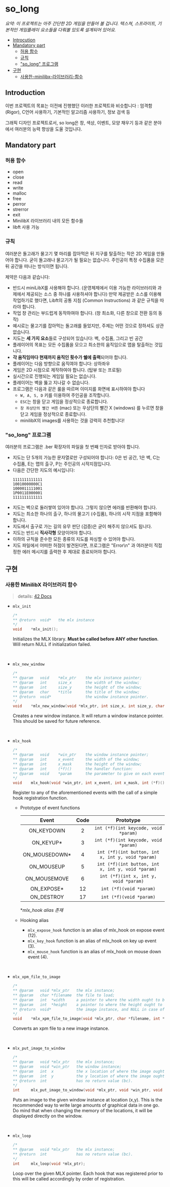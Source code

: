# so_long
_요약: 이 프로젝트는 아주 간단한 2D 게임을 만들어 볼 겁니다. 텍스쳐, 스프라이트, 기본적인 게임플레이 요소들을 다뤄볼 있도록 설계되어 있어요._

- [Introcution](#introduction)
- [Mandatory part](#mandatory-part)
	- [허용 함수](#허용-함수)
	- [규칙](#규칙)
	- ["so_long" 프로그램](#so_long-프로그램)
- [구현](#구현)
	- [사용한-minilibx-라이브러리-함수](#사용한-minilibx-라이브러리-함수)

## Introduction
이번 프로젝트의 목표는 이전에 진행했던 이러한 프로젝트와 비슷합니다 : 엄격함 (Rigor), C언어 사용하기, 기본적인 알고리즘 사용하기, 정보 검색 등

그래픽 디자인 프로젝트로서, so long은 창, 색상, 이벤트, 모양 채우기 등과 같은 분야에서 여러분의 능력 향상을 도울 것입니다.

## Mandatory part

### 허용 함수
- open
- close
- read
- write
- malloc
- free
- perror
- strerror
- exit
- MinilibX 라이브러리 내의 모든 함수들
- libft 사용 가능

### 규칙
여러분은 돌고래가 물고기 몇 마리를 잡아먹은 뒤 지구를 탈출하는 작은 2D 게임을 만들어야 합니다. 굳이 돌고래나 물고기가 될 필요는 없습니다. 주인공이 특정 수집품을 모은 뒤 공간을 떠나는 방식이면 됩니다.

제약은 다음과 같습니다:

- 반드시 miniLibX를 사용해야 합니다. (운영체제에서 이용 가능한 라이브러리와 과제에서 제공되는 소스 중 하나를 사용하셔야 합니다) 만약 제공받은 소스를 이용해 작업하기로 했다면, Libft의 공통 지침 (Common Instructions) 과 같은 규칙을 따라야 합니다.
- 작업 창 관리는 부드럽게 동작하여야 합니다. (창 최소화, 다른 창으로 전환 등의 동작)
- 예시로는 물고기를 잡아먹는 돌고래를 들었지만, 주제는 어떤 것으로 정하셔도 상관 없습니다.
- 지도는 **세 가지 요소**들로 구성되어 있습니다: 벽, 수집품, 그리고 빈 공간
- 플레이어의 목표는 모든 수집품을 모으고 최소한의 움직임으로 맵을 탈출하는 것입니다.
- **각 움직임마다 현재까지 움직인 횟수가 쉘에 출력**되어야 합니다.
- 플레이어는 다음 방향으로 움직여야 합니다: 상하좌우
- 게임은 2D 시점으로 제작하여야 합니다. (탑뷰 또는 프로필)
- 실시간으로 진행되는 게임일 필요는 없습니다.
- 플레이어는 벽을 뚫고 지나갈 수 없습니다.
- 프로그램은 다음과 같은 룰을 따르며 이미지를 화면에 표시하여야 합니다
	- `W, A, S, D` 키를 이용하여 주인공을 조작합니다.
	- `ESC`는 창을 닫고 게임을 정상적으로 종료합니다.
	- `창 좌상단의 빨간 버튼` (mac) 또는 우상단의 빨간 X (windows) 를 누르면 창을 닫고 게임을 정상적으로 종료합니다.
	- minilibX의 images를 사용하는 것을 강력히 추천합니다!

### "so_long" 프로그램
여러분의 프로그램은 .ber 확장자의 파일을 첫 번째 인자로 받아야 합니다.
- 지도는 단 5개의 가능한 문자열로만 구성되어야 합니다: 0은 빈 공간, 1은 벽, C는 수집품, E는 맵의 출구, P는 주인공의 시작지점입니다.
- 다음은 간단한 지도의 예시입니다:
	```
	1111111111111
	10010000000C1
	1000011111001
	1P0011E000001
	1111111111111
	```
- 지도는 벽으로 둘러쌓여 있어야 합니다. 그렇지 않으면 에러를 반환해야 합니다.
- 지도는 최소한 하나의 출구, 하나의 물고기 (수집품), 하나의 시작 지점을 포함해야 합니다.
- 지도에서 출구로 가는 길의 유무 판단 (검증)은 굳이 해주지 않으셔도 됩니다.
- 지도는 반드시 **직사각형** 모양이어야 합니다.
- 이하의 규칙을 준수한 모든 종류의 지도를 파싱할 수 있어야 합니다.
- 지도 파일에서 어떠한 허점이 발견된다면, 프로그램은 "Error\n" 과 여러분이 직접 정한 에러 메시지를 출력한 후 제대로 종료되어야 합니다.

## 구현

### 사용한 MinilibX 라이브러리 함수
>details: [42 Docs](https://harm-smits.github.io/42docs/libs/minilibx/prototypes.html)

- `mlx_init`
	```c
	/*
	** @return	void*	the mlx instance
	*/
	void	*mlx_init();
	```
	Initializes the MLX library. **Must be called before ANY other function**. Will return NULL if initialization failed.

<br>

- `mlx_new_window`
	```c
	/*
	** @param	void	*mlx_ptr	the mlx instance pointer;
	** @param	int		size_x		the width of the window;
	** @param	int		size_y		the height of the window;
	** @param	char	*title		the title of the window;
	** @return	void*				the window instance pointer.
	*/
	void	*mlx_new_window(void *mlx_ptr, int size_x, int size_y, char *title);
	```
	Creates a new window instance. It will return a window instance pointer. This should be saved for future reference.

<br>

- `mlx_hook`
	```c
	/*
	** @param	void	*win_ptr	the window instance pointer;
	** @param	int		x_event		the width of the window;
	** @param	int		x_mask		the height of the window;
	** @param	int		(*f)()		the handler function:
	** @param	void	*param		the parameter to give on each event;
	*/
	void	mlx_hook(void *win_ptr, int x_event, int x_mask, int (*f)(), void *param)
	```
	Register to any of the aforementioned events with the call of a simple hook registration function.
	- Prototype of event functions

		| Event | Code | Prototype |
		|:--:|:--:|:--:|
		| ON_KEYDOWN | 2 | `int (*f)(int keycode, void *param)` |
		| ON_KEYUP* | 3 | `int (*f)(int keycode, void *param)` |
		| ON_MOUSEDOWN* | 4 | `int (*f)(int button, int x, int y, void *param)` |
		| ON_MOUSEUP | 5 | `int (*f)(int button, int x, int y, void *param)` |
		| ON_MOUSEMOVE | 6 | `int (*f)(int x, int y, void *param)` |
		| ON_EXPOSE* | 12 | `int (*f)(void *param)` |
		| ON_DESTROY | 17 | `int (*f)(void *param)` |
		
		*_mlx_hook alias 존재_
	- Hooking alias
		- `mlx_expose_hook` function is an alias of mlx_hook on expose event (12).
		- `mlx_key_hook` function is an alias of mlx_hook on key up event (3).
		- `mlx_mouse_hook` function is an alias of mlx_hook on mouse down event (4).

<br>

- `mlx_xpm_file_to_image`
	```c
	/*
	** @param	void *mlx_ptr	the mlx instance;
	** @param	char *filename	the file to load;
	** @param	int  *width		a pointer to where the width ought to be written;
	** @param	int  *height	a pointer to where the height ought to be written;
	** @return	void*			the image instance, and NULL in case of error.
	*/
	void	*mlx_xpm_file_to_image(void *mlx_ptr, char *filename, int *width, int *height);
	```
	Converts an xpm file to a new image instance.

<br>

- `mlx_put_image_to_window`
	```c
	/*
	** @param	void *mlx_ptr	the mlx instance;
	** @param	void *win_ptr	the window instance;
	** @param	int  x			the x location of where the image ought to be placed;
	** @param	int  y			the y location of where the image ought to be placed;
	** @return	int				has no return value (bc).
	*/
	int		mlx_put_image_to_window(void *mlx_ptr, void *win_ptr, void *img_ptr, int x, int y);
	```
	Puts an image to the given window instance at location (x,y). This is the recommended way to write large amounts of graphical data in one go. Do mind that when changing the memory of the locations, it will be displayed directly on the window.

<br>

- `mlx_loop`
	```c
	/*
	** @param	void *mlx_ptr	the mlx instance;
	** @return	int				has no return value (bc).
	*/
	int		mlx_loop(void *mlx_ptr);
	```
	Loop over the given MLX pointer. Each hook that was registered prior to this will be called accordingly by order of registration.